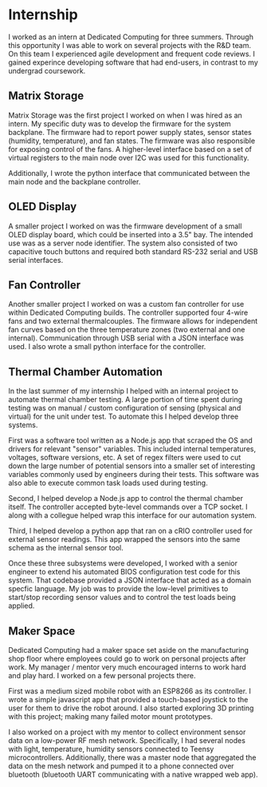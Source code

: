  # Internship
I worked as an intern at Dedicated Computing for three summers. Through this
opportunity I was able to work on several projects with the R&D team. On this
team I experienced agile development and frequent code reviews. I gained experince
developing software that had end-users, in contrast to my undergrad coursework.

## Matrix Storage
Matrix Storage was the first project I worked on when I was hired as an intern.
My specific duty was to develop the firmware for the system backplane. The firmware
had to report power supply states, sensor states (humidity, temperature), and fan
states. The firmware was also responsible for exposing control of the fans. A higher-level
interface based on a set of virtual registers to the main node over I2C was used for this
functionality.

Additionally, I wrote the python interface that communicated between the main node
and the backplane controller.

## OLED Display
A smaller project I worked on was the firmware development of a small OLED
display board, which could be inserted into a 3.5" bay. The intended use was as
a server node identifier. The system also consisted of two capacitive touch buttons
and required both standard RS-232 serial and USB serial interfaces.

## Fan Controller
Another smaller project I worked on was a custom fan controller for use within
Dedicated Computing builds. The controller supported four 4-wire fans and two
external thermalcouples. The firmware allows for independent fan curves based on
the three temperature zones (two external and one internal). Communication through
USB serial with a JSON interface was used. I also wrote a small python interface
for the controller.

## Thermal Chamber Automation
In the last summer of my internship I helped with an internal project to automate
thermal chamber testing. A large portion of time spent during testing was on
manual / custom configuration of sensing (physical and virtual) for the unit under
test. To automate this I helped develop three systems.

First was a software tool written as a Node.js app that scraped the OS and drivers
for relevant "sensor" variables. This included internal temperatures, voltages,
software versions, etc. A set of regex filters were used to cut down the large
number of potential sensors into a smaller set of interesting variables commonly
used by engineers during their tests. This software was also able to execute
common task loads used during testing.

Second, I helped develop a Node.js app to control the thermal chamber itself.
The controller accepted byte-level commands over a TCP socket. I along with a
collegue helped wrap this interface for our automation system.

Third, I helped develop a python app that ran on a cRIO controller used for
external sensor readings. This app wrapped the sensors into the same schema as
the internal sensor tool.

Once these three subsystems were developed, I worked with a senior engineer to
extend his automated BIOS configuration test code for this system. That codebase
provided a JSON interface that acted as a domain specfic language. My job was to
provide the low-level primitives to start/stop recording sensor values and to
control the test loads being applied.

## Maker Space
Dedicated Computing had a maker space set aside on the manufacturing shop floor
where employees could go to work on personal projects after work. My manager /
mentor very much encouraged interns to work hard and play hard. I worked on a
few personal projects there.

First was a medium sized mobile robot with an ESP8266 as its controller. I
wrote a simple javascript app that provided a touch-based joystick to the user
for them to drive the robot around. I also started exploring 3D printing with
this project; making many failed motor mount prototypes.

I also worked on a project with my mentor to collect environment sensor data
on a low-power RF mesh network. Specifically, I had several nodes with light,
temperature, humidity sensors connected to Teensy microcontrollers. Additionally,
there was a master node that aggregated the data on the mesh network and pumped
it to a phone connected over bluetooth (bluetooth UART communicating with a
native wrapped web app).
